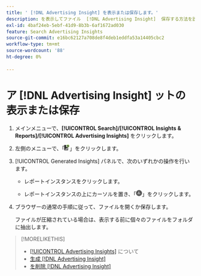 ```yaml
---
title: ' [!DNL Advertising Insight] を表示または保存します。'
description: を表示してファイル  [!DNL Advertising Insight]  保存する方法を説明します。
exl-id: 4baf24eb-5ebf-41d9-8b3b-6af1672ad030
feature: Search Advertising Insights
source-git-commit: e16bc62127a708de8f4deb1eddfa53a14405cbc2
workflow-type: tm+mt
source-wordcount: '88'
ht-degree: 0%

---
```


# ア [!DNL Advertising Insight] ットの表示または保存

1. メインメニューで、**[!UICONTROL Search]/[!UICONTROL Insights & Reports]/[!UICONTROL Advertising Insights]** をクリックします。

2. 左側のメニューで、「![ レポート ](/help/search-social-commerce/assets/insight-reports.png " レポート ")」をクリックします。

3. [!UICONTROL Generated Insights] パネルで、次のいずれかの操作を行います。

   * レポートインスタンスをクリックします。

   * レポートインスタンスの上にカーソルを置き、「![ ダウンロード ](/help/search-social-commerce/assets/insight-download.png " ダウンロード ")」をクリックします。

4. ブラウザーの通常の手順に従って、ファイルを開くか保存します。

   ファイルが圧縮されている場合は、表示する前に個々のファイルをフォルダに抽出します。

>[!MORELIKETHIS]
>
>* [[!UICONTROL Advertising Insights]](insight-about.md) について
>* [ 生成  [!DNL Advertising Insight]](insight-generate.md)
>* [ を削除  [!DNL Advertising Insight]](insight-delete.md)
